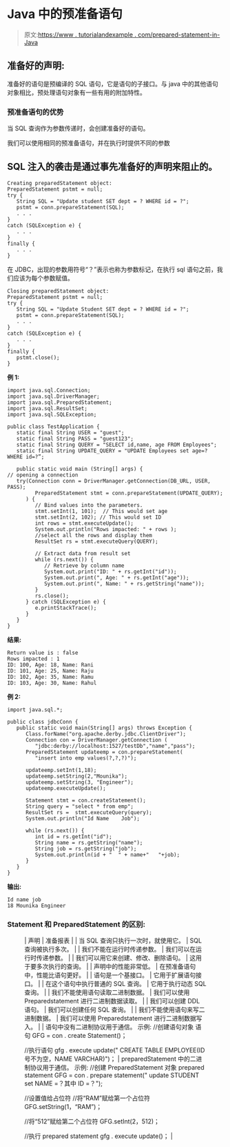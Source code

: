 # Java 中的预准备语句

> 原文:[https://www . tutorialandexample . com/prepared-statement-in-Java](https://www.tutorialandexample.com/prepared-statement-in-java)

## 准备好的声明:

准备好的语句是预编译的 SQL 语句，它是语句的子接口。与 java 中的其他语句对象相比，预处理语句对象有一些有用的附加特性。

### 预准备语句的优势

当 SQL 查询作为参数传递时，会创建准备好的语句。

我们可以使用相同的预准备语句，并在执行时提供不同的参数

## SQL 注入的袭击是通过事先准备好的声明来阻止的。

```
Creating preparedStatement object:
PreparedStatement pstmt = null;
try {
   String SQL = "Update student SET dept = ? WHERE id = ?";
   pstmt = conn.prepareStatement(SQL);
   . . .
}
catch (SQLException e) {
   . . .
}
finally {
   . . .
} 
```

在 JDBC，出现的参数用符号“？”表示也称为参数标记，在执行 sql 语句之前，我们应该为每个参数赋值。

```
Closing preparedStatement object:
PreparedStatement pstmt = null;
try {
   String SQL = "Update Student SET dept = ? WHERE id = ?";
   pstmt = conn.prepareStatement(SQL);
   . . .
}
catch (SQLException e) {
   . . .
}
finally {
   pstmt.close();
} 
```

**例 1:**

```
import java.sql.Connection;
import java.sql.DriverManager;
import java.sql.PreparedStatement;
import java.sql.ResultSet;
import java.sql.SQLException;

public class TestApplication {
   static final String USER = "guest";
   static final String PASS = "guest123";
   static final String QUERY = "SELECT id,name, age FROM Employees";
   static final String UPDATE_QUERY = "UPDATE Employees set age=? WHERE id=?”;

   public static void main (String[] args) {   
// opening a connection 
   try(Connection conn = DriverManager.getConnection(DB_URL, USER, PASS);
         PreparedStatement stmt = conn.prepareStatement(UPDATE_QUERY);
      ) {		      
         // Bind values into the parameters.
         stmt.setInt(1, 101);  // This would set age
         stmt.setInt(2, 102); // This would set ID
         int rows = stmt.executeUpdate();
         System.out.println("Rows impacted: " + rows );
         //select all the rows and display them
         ResultSet rs = stmt.executeQuery(QUERY);		      

         // Extract data from result set
         while (rs.next()) {
            // Retrieve by column name
            System.out.print("ID: " + rs.getInt("id"));
            System.out.print(", Age: " + rs.getInt("age"));
            System.out.print(", Name: " + rs.getString("name"));
         }
         rs.close();
      } catch (SQLException e) {
         e.printStackTrace();
      } 
   }
} 
```

**结果:**

```
Return value is : false
Rows impacted : 1
ID: 100, Age: 18, Name: Rani
ID: 101, Age: 25, Name: Raju
ID: 102, Age: 35, Name: Ramu
ID: 103, Age: 30, Name: Rahul 
```

**例 2:**

```
import java.sql.*;

public class jdbcConn {
   public static void main(String[] args) throws Exception {
      Class.forName("org.apache.derby.jdbc.ClientDriver");
      Connection con = DriverManager.getConnection ( 
         "jdbc:derby://localhost:1527/testDb","name","pass");
      PreparedStatement updateemp = con.prepareStatement(
         "insert into emp values(?,?,?)");

      updateemp.setInt(1,18);
      updateemp.setString(2,"Mounika");
      updateemp.setString(3, "Engineer");
      updateemp.executeUpdate();

      Statement stmt = con.createStatement();
      String query = "select * from emp";
      ResultSet rs =  stmt.executeQuery(query);
      System.out.println("Id Name    Job");

      while (rs.next()) {
         int id = rs.getInt("id");
         String name = rs.getString("name");
         String job = rs.getString("job");
         System.out.println(id + "  " + name+"   "+job);
      }      
   }
} 
```

**输出:**

```
Id name job
18 Mounika Engineer 
```

### Statement 和 PreparedStatement 的区别:

<figure class="wp-block-table">

| 声明 | 准备报表 |
| 当 SQL 查询只执行一次时，就使用它。 | SQL 查询被执行多次。 |
| 我们不能在运行时传递参数。 | 我们可以在运行时传递参数。 |
| 我们可以用它来创建、修改、删除语句。 | 这用于要多次执行的查询。 |
| 声明中的性能非常低。 | 在预准备语句中，性能比语句更好。 |
| 语句是一个基接口。 | 它用于扩展语句接口。 |
| 在这个语句中执行普通的 SQL 查询。 | 它用于执行动态 SQL 查询。 |
| 我们不能使用语句读取二进制数据。 | 我们可以使用 Preparedstatement 进行二进制数据读取。 |
| 我们可以创建 DDL 语句。 | 我们可以创建任何 SQL 查询。 |
| 我们不能使用语句来写二进制数据。 | 我们可以使用 Preparedstatement 进行二进制数据写入。 |
| 语句中没有二进制协议用于通信。
示例:
//创建语句对象
语句 GFG = con . create Statement()；

//执行语句 gfg . execute update(" CREATE TABLE EMPLOYEE(ID 号不为空，NAME VARCHAR)")； | preparedStatement 中的二进制协议用于通信。
示例:
//创建 PreparedStatement 对象 prepared statement GFG = con . prepare statement(" update STUDENT set NAME =？其中 ID =？");

//设置值给占位符
//将“RAM”赋给第一个占位符 GFG.setString(1，“RAM”)；

//将“512”赋给第二个占位符 GFG.setInt(2，512)；

//执行 prepared statement gfg . execute update()； |

</figure>